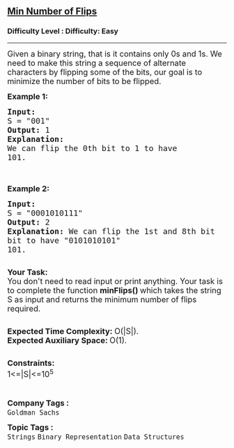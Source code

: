 <h2><a href="https://www.geeksforgeeks.org/problems/min-number-of-flips3210/1?page=5&category=Strings&sortBy=submissions">Min Number of Flips</a></h2><h3>Difficulty Level : Difficulty: Easy</h3><hr><div class="problems_problem_content__Xm_eO"><p><span style="font-size:18px">Given a binary string, that is it contains only 0s and 1s. We need to make this string a sequence of alternate characters by flipping some of the bits, our goal is to minimize the number of bits to be flipped.</span></p>

<p><span style="font-size:18px"><strong>Example 1:</strong></span></p>

<pre><span style="font-size:18px"><strong>Input:</strong>
S = "001"
<strong>Output: </strong>1
<strong>Explanation:</strong> 
We can flip the 0th bit to 1 to have
101.

</span>
</pre>

<p><span style="font-size:18px"><strong>Example 2:</strong></span></p>

<pre><span style="font-size:18px"><strong>Input:</strong>
S = "0001010111" 
<strong>Output: </strong>2
<strong>Explanation:</strong> We can flip the 1st and 8th bit 
bit to have "0101010101"
101.
</span></pre>

<p><br>
<span style="font-size:18px"><strong>Your Task:</strong><br>
You don't need to read input or print anything. Your task is to complete the function&nbsp;<strong>minFlips()&nbsp;</strong>which takes the string S as input and returns the minimum number of flips required.</span></p>

<p><br>
<span style="font-size:18px"><strong>Expected Time Complexity:&nbsp;</strong>O(|S|).<br>
<strong>Expected Auxiliary Space:&nbsp;</strong>O(1).</span></p>

<p><br>
<span style="font-size:18px"><strong>Constraints:</strong><br>
1&lt;=|S|&lt;=10<sup>5</sup></span></p>

<p>&nbsp;</p>
</div><p><span style=font-size:18px><strong>Company Tags : </strong><br><code>Goldman Sachs</code>&nbsp;<br><p><span style=font-size:18px><strong>Topic Tags : </strong><br><code>Strings</code>&nbsp;<code>Binary Representation</code>&nbsp;<code>Data Structures</code>&nbsp;